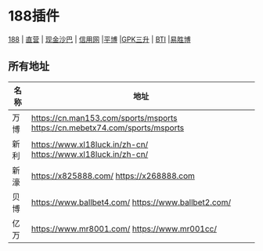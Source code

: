 # 188插件

[188](188.md) | [直营](bb.md) | [现金沙巴](sb.md) | [信用网](xy.md)  |[平博](pb.md)  |[GPK三升](gpk.md) | [BTI](bti.md)  |[易胜博](ysb.md) 

## 所有地址

| 名称 | 地址                    |
| ------------- | ------------------------------ |
| 万博 | https://cn.man153.com/sports/msports https://cn.mebetx74.com/sports/msports      |
| 新利 | https://www.xl18luck.in/zh-cn/ https://www.xl18luck.in/zh-cn/    |
| 新濠 |https://x825888.com/ https://x268888.com |
| 贝博 |https://www.ballbet4.com/ https://www.ballbet2.com/ |
| 亿万 |https://www.mr8001.com/ https://www.mr001cc/ |
